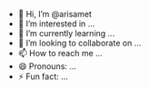- 👋 Hi, I’m @arisamet
- 👀 I’m interested in ...
- 🌱 I’m currently learning ...
- 💞️ I’m looking to collaborate on ...
- 📫 How to reach me ...
- 😄 Pronouns: ...
- ⚡ Fun fact: ...

<!---
arisamet/arisamet is a ✨ special ✨ repository because its `README.md` (this file) appears on your GitHub profile.
You can click the Preview link to take a look at your changes.
--->
